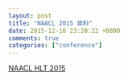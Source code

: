 ```yaml
---
layout: post
title: "NAACL 2015 資料"
date: 2015-12-16 23:20:22 +0800
comments: true
categories: ["conference"]
---
```


<!-- more -->

[NAACL HLT 2015]


[NAACL HLT 2015]:http://naacl.org/naacl-hlt-2015/